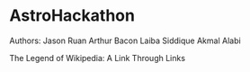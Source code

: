 # AstroHackathon
Authors: 
Jason Ruan
Arthur Bacon
Laiba Siddique
Akmal Alabi

The Legend of Wikipedia: A Link Through Links
